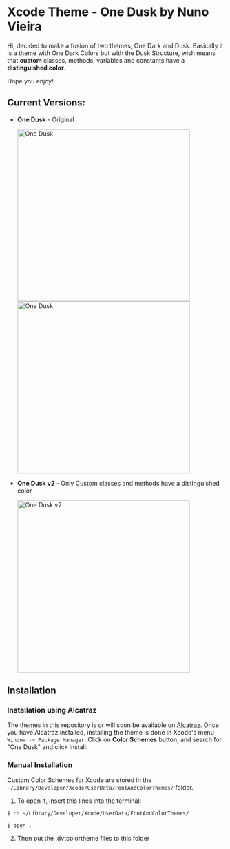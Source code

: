 # Xcode Theme - **One Dusk** by Nuno Vieira

Hi, decided to make a fusion of two themes, One Dark and Dusk. Basically it is a theme with One Dark Colors but with the Dusk Structure, wish means that **custom** classes, methods, variables and constants have a **distinguished color**.

Hope you enjoy!

Current Versions:
------------

* **One Dusk** - Original

  <img src="https://raw.githubusercontent.com/nunovieira93/xcode-themes-by-me/master/Screenshots/OneDusk.png" width="400" alt="One Dusk">
  
  <img src="https://raw.githubusercontent.com/nunovieira93/xcode-theme-one-dusk/master/Screenshots/OneDuskCode.png" width="400" alt="One Dusk">

* **One Dusk v2** - Only Custom classes and methods have a distinguished color

  <img src="https://raw.githubusercontent.com/nunovieira93/xcode-themes-by-me/master/Screenshots/OneDuskV2.png" width="400" alt="One Dusk v2">
  
  
Installation
------------

### Installation using Alcatraz

The themes in this repository is or will soon be available on [Alcatraz](https://github.com/supermarin/Alcatraz).
Once you have Alcatraz installed, installing the theme is done in Xcode's menu `Window -> Package Manager`. Click on **Color Schemes** button, and search for "One Dusk" and click install.

### Manual Installation

Custom Color Schemes for Xcode are stored in the `~/Library/Developer/Xcode/UserData/FontAndColorThemes/` folder.

1. To open it, insert this lines into the terminal:
  ```
  $ cd ~/Library/Developer/Xcode/UserData/FontAndColorThemes/
  
  $ open .
  ```
2. Then put the .dvtcolortheme files to this folder

